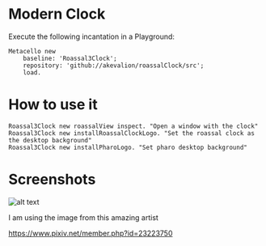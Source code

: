 # Modern Clock

Execute the following incantation in a Playground:
```Smalltalk
Metacello new
    baseline: 'Roassal3Clock';
    repository: 'github://akevalion/roassalClock/src';
    load.
``` 

# How to use it

```Smalltalk
Roassal3Clock new roassalView inspect. "Open a window with the clock"
Roassal3Clock new installRoassalClockLogo. "Set the roassal clock as the desktop background"
Roassal3Clock new installPharoLogo. "Set pharo desktop background"
``` 

# Screenshots

![alt text](https://www.dropbox.com/s/p18wohi6jtwil6s/clock%20capture.png?raw=1)

I am using the image from this amazing artist

https://www.pixiv.net/member.php?id=23223750
